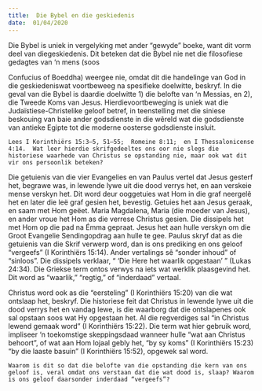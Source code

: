 ```yaml
---
title:  Die Bybel en die geskiedenis
date:  01/04/2020
---
```


Die Bybel is uniek in vergelyking met ander “gewyde” boeke, want dit vorm deel van diegeskiedenis. Dit beteken dat die Bybel nie net die filosofiese gedagtes van ‘n mens (soos

Confucius of Boeddha) weergee nie, omdat dit die handelinge van God in die geskiedeniswat voortbeweeg na spesifieke doelwitte, beskryf. In die geval van die Bybel is daardie doelwitte 1) die belofte van ‘n Messias, en 2), die Tweede Koms van Jesus. Hierdievoortbeweging is uniek wat die Judaïstiese-Christelike geloof betref, in teenstelling met die siniese beskouing van baie ander godsdienste in die wêreld wat die godsdienste van antieke Egipte tot die moderne oosterse godsdienste insluit.

`Lees I Korinthiërs 15:3–5, 51–55;  Romeine 8:11;  en I Thessalonicense 4:14.  Wat leer hierdie skrifgedeeltes ons oor nie slegs die historiese waarhede van Christus se opstanding nie, maar ook wat dit vir ons persoonlik beteken?`

Die getuienis van die vier Evangelies en van Paulus vertel dat Jesus gesterf het, begrawe was, in lewende lywe uit die dood verrys het, en aan verskeie mense verskyn het. Dit word deur ooggetuies wat Hom in die graf neergelê het en later die leë graf gesien het, bevestig. Getuies het aan Jesus geraak, en saam met Hom geëet. Maria Magdalena, Maria (die moeder van Jesus), en ander vroue het Hom as die verrese Christus gesien. Die dissipels het met Hom op die pad na Émma gepraat.  Jesus het aan hulle verskyn om die Groot Evangelie Sendingopdrag aan hulle te gee.  Paulus skryf dat as die getuienis van die Skrif verwerp word, dan is ons prediking en ons geloof “vergeefs” (I Korinthiërs 15:14). Ander vertalings sê “sonder inhoud” of “sinloos”. Die dissipels verklaar, “ ‘Die Here het waarlik opgestaan’ ” (Lukas 24:34).  Die Griekse term ontos verwys na iets wat werklik plaasgevind het. Dit word as “waarlik,” “regtig,” of “inderdaad” vertaal.

Christus word ook as die “eersteling” (I Korinthiërs 15:20) van die wat ontslaap het, beskryf. Die historiese feit dat Christus in lewende lywe uit die dood verrys het en vandag lewe, is die waarborg dat die ontslapenes ook sal opstaan soos wat Hy opgestaan het.  Al die regverdiges sal “in Christus lewend gemaak word” (I Korinthiërs 15:22).  Die term wat hier gebruik word, impliseer ‘n toekomstige skeppingsdaad wanneer hulle “wat aan Christus behoort”, of wat aan Hom lojaal gebly het, “by sy koms” (I Korinthiërs 15:23) “by die laaste basuin” (I Korinthiërs 15:52), opgewek sal word.

`Waarom is dit so dat die belofte van die opstanding die kern van ons geloof is, veral omdat ons verstaan dat die wat dood is, slaap? Waarom is ons geloof daarsonder inderdaad “vergeefs”?`